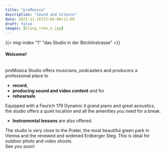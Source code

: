 ```yaml
---
title: "proMusica"
description: "Sound and Silence"
date: 2021-11-16T23:04:08+11:00
draft: false
images: [klang_ruhe_e.jpg]
---
```


{{< img-index "1" "das Studio in der Böcklinstrasse" >}}

#### Welcome!

<br>
proMúsica Studio offers musicians, podcasters and producers a professional place to

- **record**,
- **producing sound and video content** and for
- **rehearsals**

Equipped with a Feurich 179 Dynamic II grand piano and great acoustics, the studio offers a quiet location and all the amenities you need for a break.

- **Instrumental lessons** are also offered.

The studio is very close to the Prater, the most beautiful green park in Vienna and the renewed and widened Erdberger Steg. This is ideal for outdoor photo and video shoots.<br>
See you soon!
